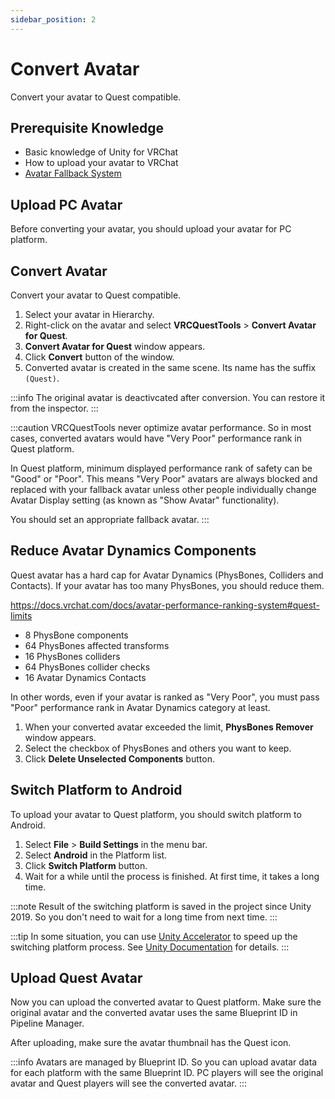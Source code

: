 ```yaml
---
sidebar_position: 2
---
```


# Convert Avatar

Convert your avatar to Quest compatible.

## Prerequisite Knowledge

- Basic knowledge of Unity for VRChat
- How to upload your avatar to VRChat
- [Avatar Fallback System](https://docs.vrchat.com/docs/avatar-fallback-system)

## Upload PC Avatar

Before converting your avatar, you should upload your avatar for PC platform.

## Convert Avatar

Convert your avatar to Quest compatible.

1. Select your avatar in Hierarchy.
2. Right-click on the avatar and select **VRCQuestTools** > **Convert Avatar for Quest**.
3. **Convert Avatar for Quest** window appears.
4. Click **Convert** button of the window.
5. Converted avatar is created in the same scene. Its name has the suffix `(Quest)`.

:::info
The original avatar is deactivcated after conversion. You can restore it from the inspector.
:::

:::caution
VRCQuestTools never optimize avatar performance.
So in most cases, converted avatars would have "Very Poor" performance rank in Quest platform.

In Quest platform, minimum displayed performance rank of safety can be "Good" or "Poor". This means "Very Poor" avatars are always blocked and replaced with your fallback avatar unless other people individually change Avatar Display setting (as known as "Show Avatar" functionality).

You should set an appropriate fallback avatar.
:::

## Reduce Avatar Dynamics Components

Quest avatar has a hard cap for Avatar Dynamics (PhysBones, Colliders and Contacts). If your avatar has too many PhysBones, you should reduce them.

https://docs.vrchat.com/docs/avatar-performance-ranking-system#quest-limits

- 8 PhysBone components
- 64 PhysBones affected transforms
- 16 PhysBones colliders
- 64 PhysBones collider checks
- 16 Avatar Dynamics Contacts

In other words, even if your avatar is ranked as "Very Poor", you must pass "Poor" performance rank in Avatar Dynamics category at least.

1. When your converted avatar exceeded the limit, **PhysBones Remover** window appears.
2. Select the checkbox of PhysBones and others you want to keep.
3. Click **Delete Unselected Components** button.

## Switch Platform to Android

To upload your avatar to Quest platform, you should switch platform to Android.

1. Select **File** > **Build Settings** in the menu bar.
2. Select **Android** in the Platform list.
3. Click **Switch Platform** button.
4. Wait for a while until the process is finished. At first time, it takes a long time.

:::note
Result of the switching platform is saved in the project since Unity 2019. So you don't need to wait for a long time from next time.
:::

:::tip
In some situation, you can use [Unity Accelerator](https://docs.unity3d.com/Manual/UnityAccelerator.html) to speed up the switching platform process.
See [Unity Documentation](https://docs.unity3d.com/Manual/UnityAccelerator.html) for details.
:::

## Upload Quest Avatar

Now you can upload the converted avatar to Quest platform. Make sure the original avatar and the converted avatar uses the same Blueprint ID in Pipeline Manager.

After uploading, make sure the avatar thumbnail has the Quest icon.

:::info
Avatars are managed by Blueprint ID. So you can upload avatar data for each platform with the same Blueprint ID.
PC players will see the original avatar and Quest players will see the converted avatar.
:::
